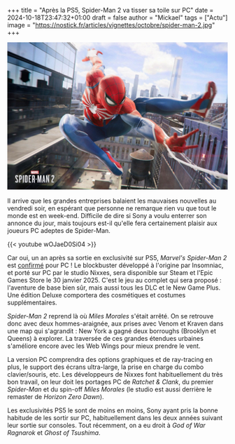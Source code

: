 +++
title = "Après la PS5, Spider-Man 2 va tisser sa toile sur PC"
date = 2024-10-18T23:47:32+01:00
draft = false
author = "Mickael"
tags = ["Actu"]
image = "https://nostick.fr/articles/vignettes/octobre/spider-man-2.jpg"
+++

![Marvel's Spider-Man 2](spider-man-2.jpg "")

Il arrive que les grandes entreprises balaient les mauvaises nouvelles au vendredi soir, en espérant que personne ne remarque rien vu que tout le monde est en week-end. Difficile de dire si Sony a voulu enterrer son annonce du jour, mais toujours est-il qu'elle fera certainement plaisir aux joueurs PC adeptes de Spider-Man.

{{< youtube wOJaeD0Si04 >}} 

Car oui, un an après sa sortie en exclusivité sur PS5, *Marvel's Spider-Man 2* est [confirmé](https://blog.playstation.com/2024/10/18/marvels-spider-man-2-arrives-on-pc-january-2025/) pour PC ! Le blockbuster développé à l'origine par Insomniac, et porté sur PC par le studio Nixxes, sera disponible sur Steam et l'Epic Games Store le 30 janvier 2025. C'est le jeu au complet qui sera proposé : l'aventure de base bien sûr, mais aussi tous les DLC et le New Game Plus. Une édition Deluxe comportera des cosmétiques et costumes supplémentaires.

*Spider-Man 2* reprend là où *Miles Morales* s'était arrêté. On se retrouve donc avec deux hommes-araignée, aux prises avec Venom et Kraven dans une map qui s'agrandit : New York a gagné deux borroughs (Brooklyn et Queens) à explorer. La traversée de ces grandes étendues urbaines s'améliore encore avec les Web Wings pour mieux prendre le vent.

La version PC comprendra des options graphiques et de ray-tracing en plus, le support des écrans ultra-large, la prise en charge du combo clavier/souris, etc. Les développeurs de Nixxes font habituellement du très bon travail, on leur doit les portages PC de *Ratchet & Clank*, du premier *Spider-Man* et du spin-off *Miles Morales* (le studio est aussi derrière le remaster de *Horizon Zero Dawn*).

Les exclusivités PS5 le sont de moins en moins, Sony ayant pris la bonne habitude de les sortir sur PC, habituellement dans les deux années suivant leur sortie sur consoles. Tout récemment, on a eu droit à *God of War Ragnarok* et *Ghost of Tsushima*.
